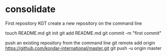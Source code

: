 consolidate
===========

First repository KGT
create a new repository on the command line


touch README.md
git init
git add README.md
git commit -m "first commit"

push an existing repository from the command line
git remote add origin https://github.com/kondar-international/master.git
git push -u origin master



